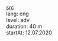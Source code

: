 [src](https://egghead.io/courses/use-typescript-to-develop-vue-js-web-applications)
<br>lang: eng
<br>level: adv
<br>duration: 40 m
<br>startAt: 12.07.2020


